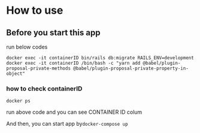 # How to use

##  Before you start this app
run below codes
```
docker exec -it containerID bin/rails db:migrate RAILS_ENV=development
docker exec -it containerID /bin/bash -c "yarn add @babel/plugin-proposal-private-methods @babel/plugin-proposal-private-property-in-object"
```
### how to check containerID
```
docker ps
```
run above code and you can see CONTAINER ID colum

And then, you can start app by`docker-compose up`
